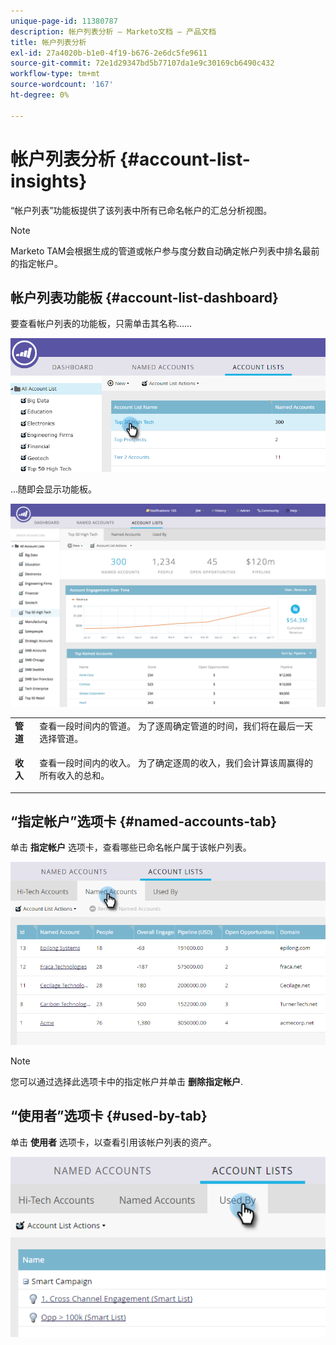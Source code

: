```yaml
---
unique-page-id: 11380787
description: 帐户列表分析 — Marketo文档 — 产品文档
title: 帐户列表分析
exl-id: 27a4020b-b1e0-4f19-b676-2e6dc5fe9611
source-git-commit: 72e1d29347bd5b77107da1e9c30169cb6490c432
workflow-type: tm+mt
source-wordcount: '167'
ht-degree: 0%

---
```


# 帐户列表分析 {#account-list-insights}

“帐户列表”功能板提供了该列表中所有已命名帐户的汇总分析视图。

>[!NOTE]
>
>Marketo TAM会根据生成的管道或帐户参与度分数自动确定帐户列表中排名最前的指定帐户。

## 帐户列表功能板 {#account-list-dashboard}

要查看帐户列表的功能板，只需单击其名称……

![](assets/one-new.png)

...随即会显示功能板。

![](assets/two-new-1.png)

<table> 
 <tbody> 
  <tr> 
   <td colspan="1"><strong>管道</strong></td> 
   <td colspan="1">查看一段时间内的管道。 为了逐周确定管道的时间，我们将在最后一天选择管道。</td> 
  </tr> 
  <tr> 
   <td><strong>收入</strong></td> 
   <td><p>查看一段时间内的收入。 为了确定逐周的收入，我们会计算该周赢得的所有收入的总和。</p></td> 
  </tr> 
 </tbody> 
</table>

## “指定帐户”选项卡 {#named-accounts-tab}

单击 **指定帐户** 选项卡，查看哪些已命名帐户属于该帐户列表。

![](assets/three-1.png)

>[!NOTE]
>
>您可以通过选择此选项卡中的指定帐户并单击 **删除指定帐户**.

## “使用者”选项卡 {#used-by-tab}

单击 **使用者** 选项卡，以查看引用该帐户列表的资产。

![](assets/four-2.png)

